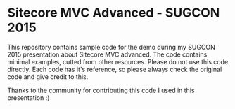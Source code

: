 # Sitecore MVC Advanced - SUGCON 2015

This repository contains sample code for the demo during my SUGCON 2015 presentation about Sitecore MVC advanced. The code contains minimal examples, cutted from other resources. Please do not use this code directly. Each code has it's reference, so please always check the original code and give credit to this.

Thanks to the community for contributing this code I used in this presentation :)